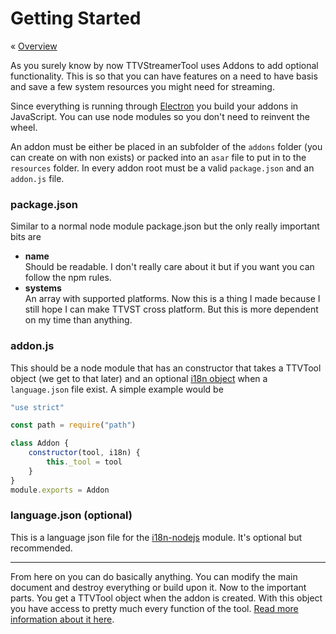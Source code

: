 # Getting Started

« [Overview](Overview.md)

As you surely know by now TTVStreamerTool uses Addons to add optional functionality. This is so that you can have features on a need to have basis and save a few system resources you might need for streaming.

Since everything is running through [Electron](https://electron.atom.io/) you build your addons in JavaScript. You can use node modules so you don't need to reinvent the wheel.

An addon must be either be placed in an subfolder of the `addons` folder (you can create on with non exists) or packed into an `asar` file to put in to the `resources` folder.
In every addon root must be a valid `package.json` and an `addon.js` file.

### package.json
Similar to a normal node module package.json but the only really important bits are
* **name**<br>
  Should be readable. I don't really care about it but if you want you can follow the npm rules.
* **systems**<br>
  An array with supported platforms. Now this is a thing I made because I still hope I can make TTVST cross platform. But this is more dependent on my time than anything.

### addon.js
This should be a node module that has an constructor that takes a TTVTool object (we get to that later) and an optional [i18n object](https://www.npmjs.com/package/i18n-nodejs) when a `language.json` file exist. A simple example would be
```javascript
"use strict"

const path = require("path")

class Addon {
	constructor(tool, i18n) {
		this._tool = tool
	}
}
module.exports = Addon
```

### language.json (optional)
This is a language json file for the [i18n-nodejs](https://www.npmjs.com/package/i18n-nodejs) module. It's optional but recommended.

***

From here on you can do basically anything. You can modify the main document and destroy everything or build upon it. Now to the important parts. You get a TTVTool object when the addon is created. With this object you have access to pretty much every function of the tool. [Read more information about it here](TTVTool.md).